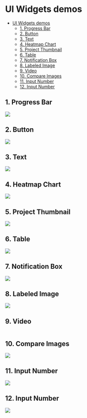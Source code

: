 # UI Widgets demos

- [UI Widgets demos](#ui-widgets-demos)
  - [1. Progress Bar](#1-progress-bar)
  - [2. Button](#2-button)
  - [3. Text](#3-text)
  - [4. Heatmap Chart](#4-heatmap-chart)
  - [5. Project Thumbnail](#5-project-thumbnail)
  - [6. Table](#6-table)
  - [7. Notification Box](#7-notification-box)
  - [8. Labeled Image](#8-labeled-image)
  - [9. Video](#9-video)
  - [10. Compare Images](#10-compare-images)
  - [11. Input Number](#11-input-number)
  - [12. Input Number](#12-input-number)

## 1. Progress Bar

<img src="https://user-images.githubusercontent.com/48913536/184925928-c035b6bd-6716-4080-9fac-d01967b01126.png">

## 2. Button

<img src="https://user-images.githubusercontent.com/48913536/184925932-732c1efe-6db1-421b-a91d-8ae73926dc57.png">

 ## 3. Text

<img src="https://user-images.githubusercontent.com/48913536/184932042-5167b4ab-a86d-4c59-90c9-999b99d40b61.png">

## 4. Heatmap Chart

<img src="https://user-images.githubusercontent.com/48913536/185384770-3ef23d98-5afa-469d-a402-6d5650cc5aa5.png">

## 5. Project Thumbnail

<img src="https://user-images.githubusercontent.com/48913536/185097431-11228041-48be-4dab-9cf0-58c6bafebe71.png">

## 6. Table

<img src="https://user-images.githubusercontent.com/48913536/185152805-453970ab-9e44-4468-bf9d-0ef6160b6e77.png">

 ## 7. Notification Box

<img src="https://user-images.githubusercontent.com/48913536/185111011-e325e6a3-d0ab-4f35-b5ed-144d080c2550.png">

## 8. Labeled Image

<img src="https://user-images.githubusercontent.com/48913536/185367681-f00b42aa-c73a-42cd-b366-cffa91e83242.png">

## 9. Video

<img src="">

## 10. Compare Images

<img src="https://user-images.githubusercontent.com/48913536/189123021-9ebaeb67-9262-46b4-aaea-7f5a9de2f7c8.png">

## 11. Input Number

<img src="https://user-images.githubusercontent.com/48913536/189334399-d71095a3-ae34-4685-a868-fb7a332cca90.png">

## 12. Input Number

<img src="https://user-images.githubusercontent.com/48913536/189653947-391c4e74-6e2b-4fad-8ba3-9cae373c7792.png">
